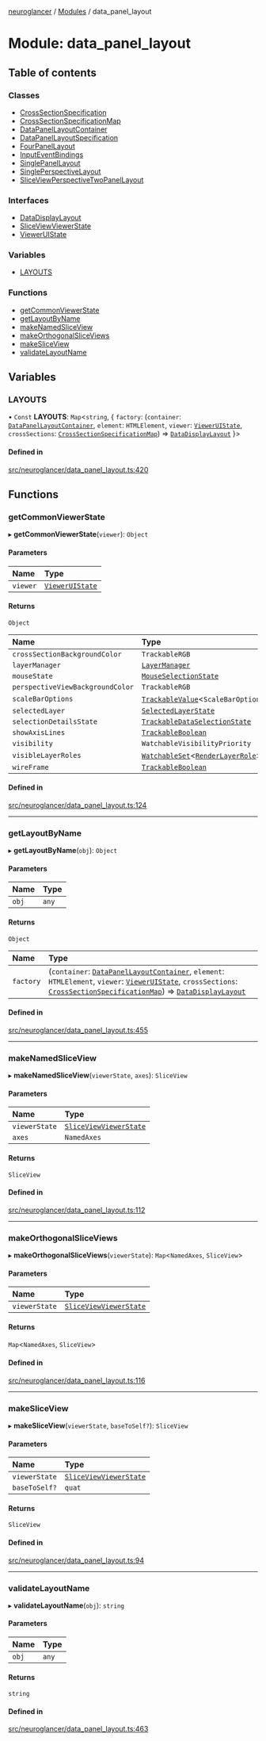 [neuroglancer](../README.md) / [Modules](../modules.md) / data\_panel\_layout

# Module: data\_panel\_layout

## Table of contents

### Classes

- [CrossSectionSpecification](../classes/data_panel_layout.CrossSectionSpecification.md)
- [CrossSectionSpecificationMap](../classes/data_panel_layout.CrossSectionSpecificationMap.md)
- [DataPanelLayoutContainer](../classes/data_panel_layout.DataPanelLayoutContainer.md)
- [DataPanelLayoutSpecification](../classes/data_panel_layout.DataPanelLayoutSpecification.md)
- [FourPanelLayout](../classes/data_panel_layout.FourPanelLayout.md)
- [InputEventBindings](../classes/data_panel_layout.InputEventBindings.md)
- [SinglePanelLayout](../classes/data_panel_layout.SinglePanelLayout.md)
- [SinglePerspectiveLayout](../classes/data_panel_layout.SinglePerspectiveLayout.md)
- [SliceViewPerspectiveTwoPanelLayout](../classes/data_panel_layout.SliceViewPerspectiveTwoPanelLayout.md)

### Interfaces

- [DataDisplayLayout](../interfaces/data_panel_layout.DataDisplayLayout.md)
- [SliceViewViewerState](../interfaces/data_panel_layout.SliceViewViewerState.md)
- [ViewerUIState](../interfaces/data_panel_layout.ViewerUIState.md)

### Variables

- [LAYOUTS](data_panel_layout.md#layouts)

### Functions

- [getCommonViewerState](data_panel_layout.md#getcommonviewerstate)
- [getLayoutByName](data_panel_layout.md#getlayoutbyname)
- [makeNamedSliceView](data_panel_layout.md#makenamedsliceview)
- [makeOrthogonalSliceViews](data_panel_layout.md#makeorthogonalsliceviews)
- [makeSliceView](data_panel_layout.md#makesliceview)
- [validateLayoutName](data_panel_layout.md#validatelayoutname)

## Variables

### LAYOUTS

• `Const` **LAYOUTS**: `Map`<`string`, { `factory`: (`container`: [`DataPanelLayoutContainer`](../classes/data_panel_layout.DataPanelLayoutContainer.md), `element`: `HTMLElement`, `viewer`: [`ViewerUIState`](../interfaces/data_panel_layout.ViewerUIState.md), `crossSections`: [`CrossSectionSpecificationMap`](../classes/data_panel_layout.CrossSectionSpecificationMap.md)) => [`DataDisplayLayout`](../interfaces/data_panel_layout.DataDisplayLayout.md)  }\>

#### Defined in

[src/neuroglancer/data_panel_layout.ts:420](https://github.com/ActiveBrainAtlas2/neuroglancer/blob/285e65d7/src/neuroglancer/data_panel_layout.ts#L420)

## Functions

### getCommonViewerState

▸ **getCommonViewerState**(`viewer`): `Object`

#### Parameters

| Name | Type |
| :------ | :------ |
| `viewer` | [`ViewerUIState`](../interfaces/data_panel_layout.ViewerUIState.md) |

#### Returns

`Object`

| Name | Type |
| :------ | :------ |
| `crossSectionBackgroundColor` | `TrackableRGB` |
| `layerManager` | [`LayerManager`](../classes/layer.LayerManager.md) |
| `mouseState` | [`MouseSelectionState`](../classes/layer.MouseSelectionState.md) |
| `perspectiveViewBackgroundColor` | `TrackableRGB` |
| `scaleBarOptions` | [`TrackableValue`](../classes/trackable_value.TrackableValue.md)<`ScaleBarOptions`\> |
| `selectedLayer` | [`SelectedLayerState`](../classes/layer.SelectedLayerState.md) |
| `selectionDetailsState` | [`TrackableDataSelectionState`](../classes/layer.TrackableDataSelectionState.md) |
| `showAxisLines` | [`TrackableBoolean`](../classes/trackable_boolean.TrackableBoolean.md) |
| `visibility` | `WatchableVisibilityPriority` |
| `visibleLayerRoles` | [`WatchableSet`](../classes/trackable_value.WatchableSet.md)<[`RenderLayerRole`](../enums/renderlayer.RenderLayerRole.md)\> |
| `wireFrame` | [`TrackableBoolean`](../classes/trackable_boolean.TrackableBoolean.md) |

#### Defined in

[src/neuroglancer/data_panel_layout.ts:124](https://github.com/ActiveBrainAtlas2/neuroglancer/blob/285e65d7/src/neuroglancer/data_panel_layout.ts#L124)

___

### getLayoutByName

▸ **getLayoutByName**(`obj`): `Object`

#### Parameters

| Name | Type |
| :------ | :------ |
| `obj` | `any` |

#### Returns

`Object`

| Name | Type |
| :------ | :------ |
| `factory` | (`container`: [`DataPanelLayoutContainer`](../classes/data_panel_layout.DataPanelLayoutContainer.md), `element`: `HTMLElement`, `viewer`: [`ViewerUIState`](../interfaces/data_panel_layout.ViewerUIState.md), `crossSections`: [`CrossSectionSpecificationMap`](../classes/data_panel_layout.CrossSectionSpecificationMap.md)) => [`DataDisplayLayout`](../interfaces/data_panel_layout.DataDisplayLayout.md) |

#### Defined in

[src/neuroglancer/data_panel_layout.ts:455](https://github.com/ActiveBrainAtlas2/neuroglancer/blob/285e65d7/src/neuroglancer/data_panel_layout.ts#L455)

___

### makeNamedSliceView

▸ **makeNamedSliceView**(`viewerState`, `axes`): `SliceView`

#### Parameters

| Name | Type |
| :------ | :------ |
| `viewerState` | [`SliceViewViewerState`](../interfaces/data_panel_layout.SliceViewViewerState.md) |
| `axes` | `NamedAxes` |

#### Returns

`SliceView`

#### Defined in

[src/neuroglancer/data_panel_layout.ts:112](https://github.com/ActiveBrainAtlas2/neuroglancer/blob/285e65d7/src/neuroglancer/data_panel_layout.ts#L112)

___

### makeOrthogonalSliceViews

▸ **makeOrthogonalSliceViews**(`viewerState`): `Map`<`NamedAxes`, `SliceView`\>

#### Parameters

| Name | Type |
| :------ | :------ |
| `viewerState` | [`SliceViewViewerState`](../interfaces/data_panel_layout.SliceViewViewerState.md) |

#### Returns

`Map`<`NamedAxes`, `SliceView`\>

#### Defined in

[src/neuroglancer/data_panel_layout.ts:116](https://github.com/ActiveBrainAtlas2/neuroglancer/blob/285e65d7/src/neuroglancer/data_panel_layout.ts#L116)

___

### makeSliceView

▸ **makeSliceView**(`viewerState`, `baseToSelf?`): `SliceView`

#### Parameters

| Name | Type |
| :------ | :------ |
| `viewerState` | [`SliceViewViewerState`](../interfaces/data_panel_layout.SliceViewViewerState.md) |
| `baseToSelf?` | `quat` |

#### Returns

`SliceView`

#### Defined in

[src/neuroglancer/data_panel_layout.ts:94](https://github.com/ActiveBrainAtlas2/neuroglancer/blob/285e65d7/src/neuroglancer/data_panel_layout.ts#L94)

___

### validateLayoutName

▸ **validateLayoutName**(`obj`): `string`

#### Parameters

| Name | Type |
| :------ | :------ |
| `obj` | `any` |

#### Returns

`string`

#### Defined in

[src/neuroglancer/data_panel_layout.ts:463](https://github.com/ActiveBrainAtlas2/neuroglancer/blob/285e65d7/src/neuroglancer/data_panel_layout.ts#L463)
